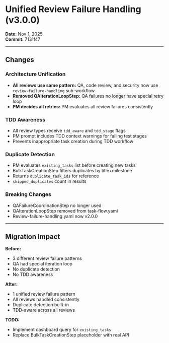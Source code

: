 # Unified Review Failure Handling (v3.0.0)

**Date:** Nov 1, 2025  
**Commit:** 7131f47

---

## Changes

### Architecture Unification
- **All reviews use same pattern:** QA, code review, and security now use `review-failure-handling` sub-workflow
- **Removed QAIterationLoopStep:** QA failures no longer have special retry loop
- **PM decides all retries:** PM evaluates all review failures consistently

### TDD Awareness
- All review types receive `tdd_aware` and `tdd_stage` flags
- PM prompt includes TDD context warnings for failing test stages
- Prevents inappropriate task creation during TDD workflow

### Duplicate Detection
- PM evaluates `existing_tasks` list before creating new tasks
- BulkTaskCreationStep filters duplicates by title+milestone
- Returns `duplicate_task_ids` for reference
- `skipped_duplicates` count in results

### Breaking Changes
- QAFailureCoordinationStep no longer used
- QAIterationLoopStep removed from task-flow.yaml
- Review-failure-handling.yaml now v2.0.0

---

## Migration Impact

**Before:**
- 3 different review failure patterns
- QA had special iteration loop
- No duplicate detection
- No TDD awareness

**After:**
- 1 unified review failure pattern
- All reviews handled consistently
- Duplicate detection built-in
- TDD-aware across all reviews

**TODO:**
- Implement dashboard query for `existing_tasks`
- Replace BulkTaskCreationStep placeholder with real API
